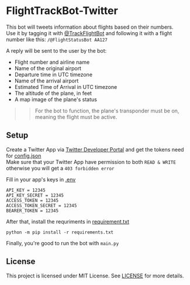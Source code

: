 # FlightTrackBot-Twitter


This bot will tweets information about flights based on their numbers. <br>
Use it by tagging it with [@TrackFlightBot](https://twitter.com/TrackFlightBot) and following it with a flight number like this: `/@FlightStatusBot AA127`

A reply will be sent to the user by the bot:
* Flight number and airline name 
* Name of the original airport 
* Departure time in UTC timezone 
* Name of the arrival airport 
* Estimated Time of Arrival in UTC timezone 
* The altitude of the plane, in feet 
* A map image of the plane's status

> > For the bot to function, the plane's transponder must be on, meaning the flight must be active.

## Setup

Create a Twitter App via [Twitter Developer Portal](https://developer.twitter.com/en/portal/dashboard) and get the tokens need for [config.json](https://github.com/chilipolygon/FlightTrackBot-Twitter/blob/main/config.json)
<br>
Make sure that your Twitter App have permission to both `READ & WRITE` otherwise you will get a `403 forbidden error` 

Fill in your app's keys in [.env](https://github.com/chilipolygon/FlightTrackBot-Twitter/blob/master/.env)
```shell
API_KEY = 12345
API_KEY_SECRET = 12345
ACCESS_TOKEN = 12345
ACCESS_TOKEN_SECRET = 12345
BEARER_TOKEN = 12345
```

After that, install the requriments in [requirement.txt](https://github.com/chilipolygon/FlightTrackBot-Twitter/blob/main/requirements.txt)
```shell
python -m pip install -r requirements.txt
```

Finally, you're good to run the bot with `main.py`

## License
This project is licensed under MIT License. See [LICENSE](https://github.com/chilipolygon/FlightTrackBot-Twitter/blob/main/LICENSE) for more details.
